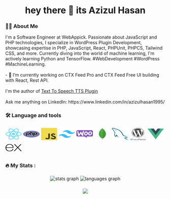 <h1 align="center">hey there 👋 its Azizul Hasan</h1>

###

<h3 align="left">👩‍💻  About Me</h3>

<p align="left">I'm a Software Engineer at WebAppick. Passionate about JavaScript and PHP technologies, I specialize in WordPress Plugin Development, showcasing expertise in PHP, JavaScript, React, PHPUnit, PHPCS, Tailwind CSS, and more. Currently diving into the world of machine learning, I'm actively learning Python and TensorFlow.  #WebDevelopment #WordPress #MachineLearning.<br><br>- 🔭 I’m currently working on CTX Feed Pro and CTX Feed Free  UI building with React, Rest API. <br/><br/>
I'm the author of <a href="https://wordpress.org/plugins/text-to-audio/"> Text To Speech TTS Plugin </a><br/><br/>
 Ask me anything on LinkedIn:  https://www.linkedin.com/in/azizulhasan1995/</p>



###

<h3 align="left">🛠 Language and tools</h3>

###

<div align="left">
  <img src="https://github.com/devicons/devicon/blob/v2.15.1/icons/react/react-original.svg" height="40" width="52" alt="React logo"  />
  <img src="https://github.com/devicons/devicon/blob/v2.15.1/icons/php/php-original.svg" height="40" width="52" alt="PHP logo"  />
  <img src="https://github.com/devicons/devicon/blob/v2.15.1/icons/javascript/javascript-original.svg" height="40" width="52" alt="JavaScript logo"  />
  <img src="https://github.com/devicons/devicon/blob/v2.15.1/icons/tailwindcss/tailwindcss-plain.svg" height="40" width="52" alt="Tailwind logo"  />
  <img src="https://github.com/devicons/devicon/blob/v2.15.1/icons/woocommerce/woocommerce-original.svg" height="40" width="52" alt="woocommerce logo"  />
  <img src="https://github.com/devicons/devicon/blob/v2.15.1/icons/mongodb/mongodb-original.svg" height="40" width="52" alt="mongodb logo"  />
  <img src="https://github.com/devicons/devicon/blob/v2.15.1/icons/mysql/mysql-plain.svg" height="40" width="52" alt="mysql logo"  />
  <img src="https://github.com/devicons/devicon/blob/v2.15.1/icons/wordpress/wordpress-original.svg" height="40" width="52" alt="wordpress logo"  />
  <img src="https://github.com/devicons/devicon/blob/v2.15.1/icons/vuejs/vuejs-original.svg" height="40" width="52" alt="vuejs logo"  />
  <img src="https://github.com/devicons/devicon/blob/v2.15.1/icons/express/express-original.svg" height="40" width="52" alt="Express logo"  />
</div>

###

<h3 align="left">🔥   My Stats :</h3>

###

<div align="center">
  <img src="https://github-readme-stats.vercel.app/api?username=azizulhasan&hide_title=false&hide_rank=false&show_icons=true&include_all_commits=true&count_private=true&disable_animations=false&theme=dracula&locale=en&hide_border=false" height="150" alt="stats graph"  />
  <img src="https://github-readme-stats.vercel.app/api/top-langs?username=azizulhasan&locale=en&hide_title=false&layout=compact&card_width=320&langs_count=5&theme=dracula&hide_border=false" height="150" alt="languages graph"  />
</div>
</div>

###

<div align="center">
  <img src="https://visitor-badge.laobi.icu/badge?page_id=azizulhasan.azizulhasan&"  />
</div>

###






